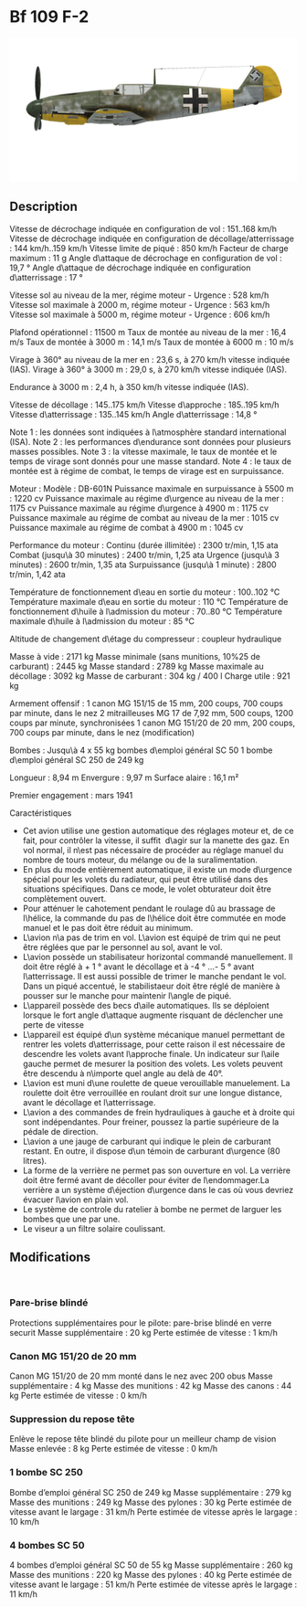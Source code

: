 # Bf 109 F-2

![bf109f2](../images/bf109f2.png)

## Description

Vitesse de décrochage indiquée en configuration de vol : 151..168 km/h
Vitesse de décrochage indiquée en configuration de décollage/atterrissage : 144 km/h..159 km/h
Vitesse limite de piqué : 850 km/h
Facteur de charge maximum : 11 g
Angle d\attaque de décrochage en configuration de vol : 19,7 °
Angle d\attaque de décrochage indiquée en configuration d\atterrissage : 17 °

Vitesse sol au niveau de la mer, régime moteur - Urgence : 528 km/h
Vitesse sol maximale à 2000 m, régime moteur - Urgence : 563 km/h
Vitesse sol maximale à 5000 m, régime moteur - Urgence : 606 km/h

Plafond opérationnel : 11500 m
Taux de montée au niveau de la mer : 16,4 m/s
Taux de montée à 3000 m : 14,1 m/s
Taux de montée à 6000 m : 10 m/s

Virage à 360° au niveau de la mer en : 23,6 s, à 270 km/h vitesse indiquée (IAS).
Virage à 360° à 3000 m : 29,0 s, à 270 km/h vitesse indiquée (IAS).

Endurance à 3000 m : 2,4 h, à 350 km/h vitesse indiquée (IAS).

Vitesse de décollage : 145..175 km/h
Vitesse d\approche : 185..195 km/h
Vitesse d\atterrissage : 135..145 km/h
Angle d\atterrissage : 14,8 °

Note 1 : les données sont indiquées à l\atmosphère standard international (ISA).
Note 2 : les performances d\endurance sont données pour plusieurs masses possibles.
Note 3 : la vitesse maximale, le taux de montée et le temps de virage sont donnés pour une masse standard.
Note 4 : le taux de montée est à régime de combat, le temps de virage est en surpuissance.

Moteur :
Modèle : DB-601N
Puissance maximale en surpuissance à 5500 m : 1220 cv
Puissance maximale au régime d\urgence au niveau de la mer : 1175 cv
Puissance maximale au régime d\urgence à 4900 m : 1175 cv
Puissance maximale au régime de combat au niveau de la mer : 1015 cv
Puissance maximale au régime de combat à 4900 m : 1045 cv

Performance du moteur :
Continu (durée illimitée) : 2300 tr/min, 1,15 ata
Combat (jusqu\à 30 minutes) : 2400 tr/min, 1,25 ata
Urgence (jusqu\à 3 minutes) : 2600 tr/min, 1,35 ata
Surpuissance (jusqu\à 1 minute) : 2800 tr/min, 1,42 ata

Température de fonctionnement d\eau en sortie du moteur : 100..102 °C
Température maximale d\eau en sortie du moteur : 110 °C
Température de fonctionnement d\huile à l\admission du moteur : 70..80 °C
Température maximale d\huile à l\admission du moteur : 85 °C

Altitude de changement d\étage du compresseur : coupleur hydraulique

Masse à vide : 2171 kg
Masse minimale (sans munitions, 10%25 de carburant) : 2445 kg
Masse standard : 2789 kg
Masse maximale au décollage : 3092 kg
Masse de carburant : 304 kg / 400 l
Charge utile : 921 kg

Armement offensif :
1 canon MG 151/15 de 15 mm, 200 coups, 700 coups par minute, dans le nez
2 mitrailleuses MG 17 de 7,92 mm, 500 coups, 1200 coups par minute, synchronisées
1 canon MG 151/20 de 20 mm, 200 coups, 700 coups par minute, dans le nez (modification)

Bombes :
Jusqu\à 4 x 55 kg bombes d\emploi général SC 50
1 bombe d\emploi général SC 250 de 249 kg

Longueur : 8,94 m
Envergure : 9,97 m
Surface alaire : 16,1 m²

Premier engagement : mars 1941

Caractéristiques
- Cet avion utilise une gestion automatique des réglages moteur et, de ce fait, pour contrôler la vitesse, il suffit  d\agir sur la manette des gaz. En vol normal, il n\est pas nécessaire de procéder au réglage manuel du nombre de tours moteur, du mélange ou de la suralimentation.
- En plus du mode entièrement automatique, il existe un mode d\urgence spécial pour les volets du radiateur, qui peut être utilisé dans des situations spécifiques. Dans ce mode, le volet obturateur doit être complètement ouvert.
- Pour atténuer le cahotement pendant le roulage dû au brassage de l\hélice, la commande du pas de l\hélice doit être commutée en mode manuel et le pas doit être réduit au minimum.
- L\avion n\a pas de trim en vol. L\avion est équipé de trim qui ne peut être réglées que par le personnel au sol, avant le vol.
- L\avion possède un stabilisateur horizontal commandé manuellement. Il doit être réglé à + 1 ° avant le décollage et à -4 ° ...- 5 ° avant l\atterrissage. Il est aussi possible de trimer le manche pendant le vol. Dans un piqué accentué, le stabilistaeur doit être réglé de manière à pousser sur le manche pour maintenir l\angle de piqué.
- L\appareil possède des becs d\aile automatiques. Ils se déploient lorsque le fort angle d\attaque augmente risquant de déclencher une perte de vitesse 
- L\appareil est équipé d\un système mécanique manuel permettant de rentrer les volets d\atterrissage, pour cette raison il est nécessaire de descendre les volets avant l\approche finale. Un indicateur sur l\aile gauche permet de mesurer la position des volets. Les volets peuvent être descendu à n\importe quel angle au delà de 40°.
- L\avion est muni d\une roulette de queue verouillable manuelement. La roulette doit être verrouillée en roulant droit sur une longue distance, avant le décollage et l\atterrissage.
- L\avion a des commandes de frein hydrauliques à gauche et à droite qui sont indépendantes. Pour freiner, poussez la partie supérieure de la pédale de direction.
- L\avion a une jauge de carburant qui indique le plein de carburant restant. En outre, il dispose d\un témoin de carburant d\urgence (80 litres).
- La forme de la verrière ne permet pas son ouverture en vol. La verrière doit être fermé avant de décoller pour éviter de l\endommager.La verrière a un système d\éjection d\urgence dans le cas où vous devriez évacuer l\avion en plain vol.
- Le système de controle du ratelier à bombe ne permet de larguer les bombes que une par une.
- Le viseur a un filtre solaire coulissant.

## Modifications
﻿


### Pare-brise blindé

Protections supplémentaires pour le pilote: pare-brise blindé en verre securit
Masse supplémentaire : 20 kg
Perte estimée de vitesse : 1 km/h﻿


### Canon MG 151/20 de 20 mm

Canon MG 151/20 de 20 mm monté dans le nez avec 200 obus
Masse supplémentaire : 4 kg
Masse des munitions : 42 kg
Masse des canons : 44 kg
Perte estimée de vitesse : 0 km/h﻿


### Suppression du repose tête

Enlève le repose tête blindé du pilote pour un meilleur champ de vision
Masse enlevée : 8 kg
Perte estimée de vitesse : 0 km/h﻿


### 1 bombe SC 250

Bombe d’emploi général SC 250 de 249 kg
Masse supplémentaire : 279 kg
Masse des munitions : 249 kg
Masse des pylones : 30 kg
Perte estimée de vitesse avant le largage : 31 km/h
Perte estimée de vitesse après le largage : 10 km/h﻿


### 4 bombes SC 50

4 bombes d’emploi général SC 50 de 55 kg
Masse supplémentaire : 260 kg
Masse des munitions : 220 kg
Masse des pylones : 40 kg
Perte estimée de vitesse avant le largage : 51 km/h
Perte estimée de vitesse après le largage : 11 km/h